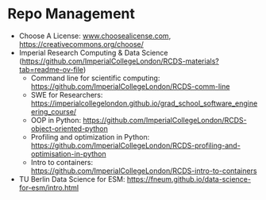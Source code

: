 # Repo Management
- Choose A License: www.choosealicense.com, https://creativecommons.org/choose/
- Imperial Research Computing & Data Science (https://github.com/ImperialCollegeLondon/RCDS-materials?tab=readme-ov-file)
	- Command line for scientific computing: https://github.com/ImperialCollegeLondon/RCDS-comm-line
	- SWE for Researchers: https://imperialcollegelondon.github.io/grad_school_software_engineering_course/
	- OOP in Python: https://github.com/ImperialCollegeLondon/RCDS-object-oriented-python
	- Profiling and optimization in Python: https://github.com/ImperialCollegeLondon/RCDS-profiling-and-optimisation-in-python
	- Intro to containers: https://github.com/ImperialCollegeLondon/RCDS-intro-to-containers
- TU Berlin Data Science for ESM: https://fneum.github.io/data-science-for-esm/intro.html